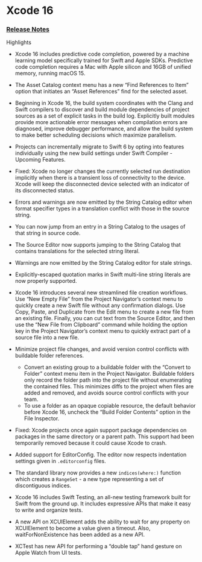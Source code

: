 # Xcode 16

### [Release Notes](https://developer.apple.com/documentation/xcode-release-notes/xcode-16-release-notes)

Highlights

- Xcode 16 includes predictive code completion, powered by a machine learning model specifically trained for Swift and Apple SDKs. Predictive code completion requires a Mac with Apple silicon and 16GB of unified memory, running macOS 15.

- The Asset Catalog context menu has a new “Find References to Item” option that initiates an “Asset References” find for the selected asset.

- Beginning in Xcode 16, the build system coordinates with the Clang and Swift compilers to discover and build module dependencies of project sources as a set of explicit tasks in the build log. Explicitly built modules provide more actionable error messages when compilation errors are diagnosed, improve debugger performance, and allow the build system to make better scheduling decisions which maximize parallelism.

- Projects can incrementally migrate to Swift 6 by opting into features individually using the new build settings under Swift Compiler - Upcoming Features.

- Fixed: Xcode no longer changes the currently selected run destination implicitly when there is a transient loss of connectivity to the device. Xcode will keep the disconnected device selected with an indicator of its disconnected status.

- Errors and warnings are now emitted by the String Catalog editor when format specifier types in a translation conflict with those in the source string.

- You can now jump from an entry in a String Catalog to the usages of that string in source code.

- The Source Editor now supports jumping to the String Catalog that contains translations for the selected string literal.

- Warnings are now emitted by the String Catalog editor for stale strings.

- Explicitly-escaped quotation marks in Swift multi-line string literals are now properly supported.

- Xcode 16 introduces several new streamlined file creation workflows. Use “New Empty File” from the Project Navigator’s context menu to quickly create a new Swift file without any confirmation dialogs. Use Copy, Paste, and Duplicate from the Edit menu to create a new file from an existing file. Finally, you can cut text from the Source Editor, and then use the “New File from Clipboard” command while holding the option key in the Project Navigator’s context menu to quickly extract part of a source file into a new file.

- Minimize project file changes, and avoid version control conflicts with buildable folder references.
    - Convert an existing group to a buildable folder with the “Convert to Folder” context menu item in the Project Navigator. Buildable folders only record the folder path into the project file without enumerating the contained files. This minimizes diffs to the project when files are added and removed, and avoids source control conflicts with your team.
    - To use a folder as an opaque copiable resource, the default behavior before Xcode 16, uncheck the “Build Folder Contents” option in the File Inspector.

- Fixed: Xcode projects once again support package dependencies on packages in the same directory or a parent path. This support had been temporarily removed because it could cause Xcode to crash.

- Added support for EditorConfig. The editor now respects indentation settings given in `.editorconfig` files.

- The standard library now provides a new `indices(where:)` function which creates a `RangeSet` - a new type representing a set of discontiguous indices.

- Xcode 16 includes Swift Testing, an all-new testing framework built for Swift from the ground up. It includes expressive APIs that make it easy to write and organize tests.

- A new API on XCUIElement adds the ability to wait for any property on XCUIElement to become a value given a timeout. Also, waitForNonExistence has been added as a new API.

- XCTest has new API for performing a “double tap” hand gesture on Apple Watch from UI tests.

